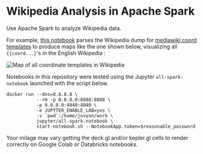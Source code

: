 # Wikipedia Analysis in Apache Spark

Use Apache Spark to analyze Wikipedia data.

For example, [this notebook](notebooks/wikipedia_gis_analysis_with_h3_and_deckgl.ipynb) parses the Wikipedia dump for [mediawiki coord templates](https://en.wikipedia.org/wiki/Template:Coord) to produce maps like the one shown below, visualizing all `{{coord...}`'s in the English Wikipedia :

![Map of all coordinate templates in Wikipedia](notebooks/all_wikipedia_coords.png "Map of all coordinate templates in Wikipedia")

Notebooks in this repository were tested using the Jupyter `all-spark-notebook` launched with the script below.

```
docker run --dns=8.8.8.8 \
           --rm -p 0.0.0.0:8888:8888 \
           -p 0.0.0.0:4040:4040 \
           -e JUPYTER_ENABLE_LAB=yes \
           -v `pwd`:/home/jovyan/work \
           jupyter/all-spark-notebook \
           start-notebook.sh --NotebookApp.token=$reasonable_password
```

Your milage may vary getting the deck.gl and/or kepler.gl cells to render correctly on Google Colab or Databricks notebooks.
